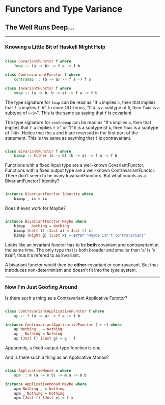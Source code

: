 # Functors and Type Variance

## The Well Runs Deep...

---

### Knowing a Little Bit of Haskell Might Help

``` haskell

class CovariantFunctor f where
    fmap :: (a -> b) -> f a -> f b

class ContravariantFunctor f where
    contramap :: (b -> a) -> f a -> f b

class InvariantFunctor f where
    xmap :: (a -> b, b -> a) -> f a -> f b

```

The type signature for `fmap` can be read as "If `a` implies `b`, then that implies that `f a` implies `f b`". In more OO-terms, "If `A` is a subtype of `B`, then `F<A>` is a subtype of `F<B>`". This is the same as saying that `f` is covariant.

The type signature for `contramap` can be read as "If `b` implies `a`, then that implies that `f a` implies `f b`" or "If `B` is a subtype of `A`, then `F<A>` is a subtype of `F<B>`. Notice that the `a` and `b` are reversed in the first part of the statement. This is the same as saything that `f` is contravariant.

``` haskell

class BivariantFunctor f where
    bimap :: Either (a -> b) (b -> a) -> f a -> f b

```

Functions with a fixed input type are a well-known CovariantFunctor.
Functions with a fixed output type are a well-known ContravariantFunctor.
There don't seem to be many InvariantFunctors.
But what counts as a BivariantFunctor? Identity?

``` haskell

instance BivariantFunctor Identity where
    bimap _ ix = ix

```

Does it even work for Maybe?

``` haskell

instance BivariantFunctor Maybe where
    bimap _ Nothing = Nothing
    bimap (Left f) (Just x) = Just (f x)
    bimap (Right g) (Just x) = error "Maybe isn't contravariant"

```

Looks like an invariant functor has to be **both** covariant and contravariant at the same time. The only type that is both broader and smaller than 'a' is 'a' itself, thus it's refered to as invariant.

A bivariant functor would then be **either** covariant or contravariant. But that introduces non-determinism and doesn't fit into the type system.

---

### Now I'm Just Goofing Around

Is there such a thing as a Contravariant Applicative Functor?

``` haskell

class ContravariantApplicativeFunctor f where
    ap :: f (b -> a) -> f a -> f b

instance ContravariantApplicativeFunctor (-> r) where
    ap Nothing _ = Nothing
    ap _ Nothing = Nothing
    ap (Just f) (Just g) = g . f

```

Apparently, a fixed-output-type function is one.

And is there such a thing as an Applicative Monad?

``` haskell

class ApplicativeMonad m where
    apm :: m (a -> m b) -> m a -> m b

instance ApplicativeMonad Maybe where
    apm Nothing _ = Nothing
    apm _ Nothing = Nothing
    apm (Just f) (Just x) = f x

```